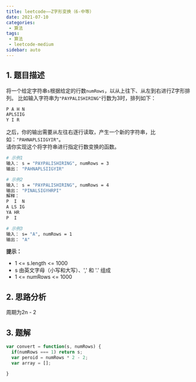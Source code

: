 ```yaml
---
title: leetcode——Z字形变换（6-中等）
date: 2021-07-10
categories:
 - 算法
tags:
 - 算法
 - leetcode-medium
sidebar: auto
--- 
```


## 1. 题目描述
将一个给定字符串`s`根据给定的行数`numRows`，以从上往下、从左到右进行Z字形排列。
比如输入字符串为`"PAYPALISHIRING"`行数为3时，排列如下：

```bash
P A H N
APLSIIG
Y I R
```  
之后，你的输出需要从左往右逐行读取，产生一个新的字符串，比如：`"PAHNAPLSIIGYIR"`。  
请你实现这个将字符串进行指定行数变换的函数。  

```bash
# 示例1
输入： s = "PAYPALISHIRING", numRows = 3
输出： "PAHNAPLSIIGYIR"

# 示例2
输入： s = "PAYPALISHIRING", numRows = 4
输出： "PINALSIGYHRPI"
解释：  
P  I  N
A LS IG
YA HR
P  I

# 示例3
输入： s= "A", numRows = 1
输出： "A"
```

**提示：**  
- 1 <= s.length <= 1000
- s 由英文字母（小写和大写）、',' 和 '.' 组成
- 1 <= numRows <= 1000

## 2. 思路分析
周期为2n - 2

## 3. 题解
```js
var convert = function(s, numRows) {
  if(numRows === 1) return s;
  var peroid = numRows * 2 - 2;
  var array = [];
  
}
```